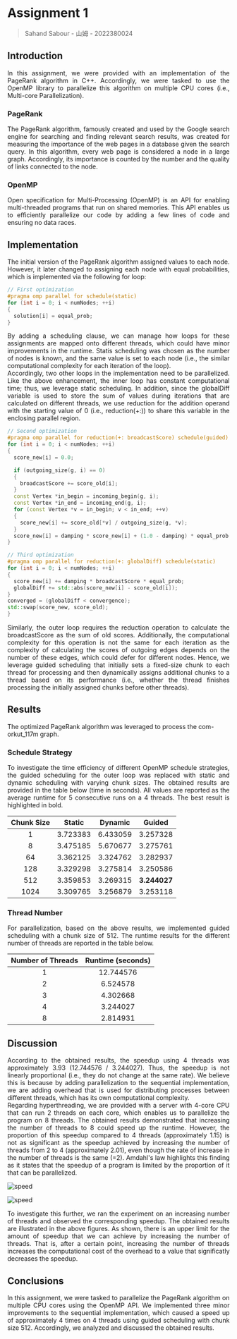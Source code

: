 # Assignment 1

> Sahand Sabour - 山姆 - 2022380024

## Introduction

<div style="text-align: justify">In this assignment, we were provided with an implementation of the PageRank algorithm in C++. Accordingly, we were tasked to use the OpenMP library to parallelize this algorithm on multiple CPU cores (i.e., Multi-core Parallelization).  </div>

### PageRank

<div style="text-align: justify">The PageRank algorithm, famously created and used by the Google search engine for searching and finding relevant search results, was created for measuring the importance of the web pages in a database given the search query. In this algorithm, every web page is considered a node in a large graph. Accordingly, its importance is counted by the number and the quality of links connected to the node. </div>

### OpenMP

<div style="text-align: justify">Open specification for Multi-Processing (OpenMP) is an API for enabling multi-threaded programs that run on shared memories. This API enables us to efficiently parallelize our code by adding a few lines of code and ensuring no data races.</div>

## Implementation

<div style="text-align: justify">The initial version of the PageRank algorithm assigned values to each node. However, it later changed to assigning each node with equal probabilities, which is implemented via the following for loop:</div>

```c++
// First optimization
#pragma omp parallel for schedule(static)    
for (int i = 0; i < numNodes; ++i)
{
  solution[i] = equal_prob;
}
```

<div style="text-align: justify">By adding a scheduling clause, we can manage how loops for these assignments are mapped onto different threads, which could have minor improvements in the runtime. Statis scheduling was chosen as the number of nodes is known, and the same value is set to each node (i.e., the similar computational complexity for each iteration of the loop). </div>

<div style="text-align: justify">Accordingly, two other loops in the implementation need to be parallelized. Like the above enhancement, the inner loop has constant computational time; thus, we leverage static scheduling. In addition, since the globalDiff variable is used to store the sum of values during iterations that are calculated on different threads, we use reduction for the addition operand with the starting value of 0 (i.e., reduction(+:)) to share this variable in the enclosing parallel region.</div>

```c++
// Second optimization
#pragma omp parallel for reduction(+: broadcastScore) schedule(guided)
for (int i = 0; i < numNodes; ++i)
{
  score_new[i] = 0.0;

  if (outgoing_size(g, i) == 0)
  {
    broadcastScore += score_old[i];
  }
  const Vertex *in_begin = incoming_begin(g, i);
  const Vertex *in_end = incoming_end(g, i);
  for (const Vertex *v = in_begin; v < in_end; ++v)
  {
    score_new[i] += score_old[*v] / outgoing_size(g, *v);
  }
  score_new[i] = damping * score_new[i] + (1.0 - damping) * equal_prob;
}

// Third optimization
#pragma omp parallel for reduction(+: globalDiff) schedule(static) 
for (int i = 0; i < numNodes; ++i)
{
  score_new[i] += damping * broadcastScore * equal_prob;
  globalDiff += std::abs(score_new[i] - score_old[i]);
}
converged = (globalDiff < convergence);
std::swap(score_new, score_old);
}
```

<div style="text-align: justify">Similarly, the outer loop requires the reduction operation to calculate the broadcastScore as the sum of old scores. Additionally, the computational complexity for this operation is not the same for each iteration as the complexity of calculating the scores of outgoing edges depends on the number of these edges, which could defer for different nodes. Hence, we leverage guided scheduling that initially sets a fixed-size chunk to each thread for processing and then dynamically assigns additional chunks to a thread based on its performance (i.e., whether the thread finishes processing the initially assigned chunks before other threads). </div>

## Results

The optimized PageRank algorithm was leveraged to process the com-orkut_117m graph.

### Schedule Strategy

<div style="text-align: justify">To investigate the time efficiency of different OpenMP schedule strategies, the guided scheduling for the outer loop was replaced with static and dynamic scheduling with varying chunk sizes. The obtained results are provided in the table below (time in seconds). All values are reported as the average runtime for 5 consecutive runs on a 4 threads. The best result is highlighted in bold.  </div>

| Chunk Size |  Static  | Dynamic  |    Guided    |
| :--------: | :------: | :------: | :----------: |
|     1      | 3.723383 | 6.433059 |   3.257328   |
|     8      | 3.475185 | 5.670677 |   3.275761   |
|     64     | 3.362125 | 3.324762 |   3.282937   |
|    128     | 3.329298 | 3.275814 |   3.250586   |
|    512     | 3.359853 | 3.269315 | **3.244027** |
|    1024    | 3.309765 | 3.256879 |   3.253118   |

### Thread Number

<div style="text-align: justify"> For parallelization, based on the above results, we implemented guided scheduling with a chunk size of 512. The runtime results for the different number of threads are reported in the table below.</div>

| Number of Threads | Runtime (seconds) |
| :---------------: | :---------------: |
|         1         |     12.744576     |
|         2         |     6.524578      |
|         3         |     4.302668      |
|         4         |     3.244027      |
|         8         |     2.814931      |

## Discussion

<div style="text-align: justify">According to the obtained results, the speedup using 4 threads was approximately 3.93 (12.744576 / 3.244027). Thus, the speedup is not linearly proportional (i.e., they do not change at the same rate). We believe this is because by adding parallelization to the sequential implementation, we are adding overhead that is used for distributing processes between different threads, which has its own computational complexity. </div>

<div style="text-align: justify">Regarding hyperthreading, we are provided with a server with 4-core CPU that can run 2 threads on each core, which enables us to parallelize the program on 8 threads. The obtained results demonstrated that increasing the number of threads to 8 could speed up the runtime. However, the proportion of this speedup compared to 4 threads (approximately 1.15) is not as significant as the speedup achieved by increasing the number of threads from 2 to 4 (approximately 2.01), even though the rate of increase in the number of threads is the same (=2). Amdahl's law highlights this finding as it states that the speedup of a program is limited by the proportion of it that can be parallelized.  </div>

![speed](/Users/sahandsabour/Desktop/runtime.png)

![speed](/Users/sahandsabour/Desktop/speed.png)

<div style="text-align: justify">To investigate this further, we ran the experiment on an increasing number of threads and observed the corresponding speedup. The obtained results are illustrated in the above figures. As shown, there is an upper limit for the amount of speedup that we can achieve by increasing the number of threads. That is, after a certain point, increasing the number of threads increases the computational cost of the overhead to a value that significatly decreases the speedup. </div>

## Conclusions

<div style="text-align: justify">In this assignment, we were tasked to parallelize the PageRank algorithm on multiple CPU cores using the OpenMP API. We implemented three minor improvements to the sequential implementation, which caused a speed up of approximately 4 times on 4 threads using guided scheduling with chunk size 512. Accordingly, we analyzed and discussed the obtained results.  </div>

